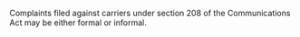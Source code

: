 Complaints filed against carriers under section 208 of the Communications Act may be either formal or informal.

